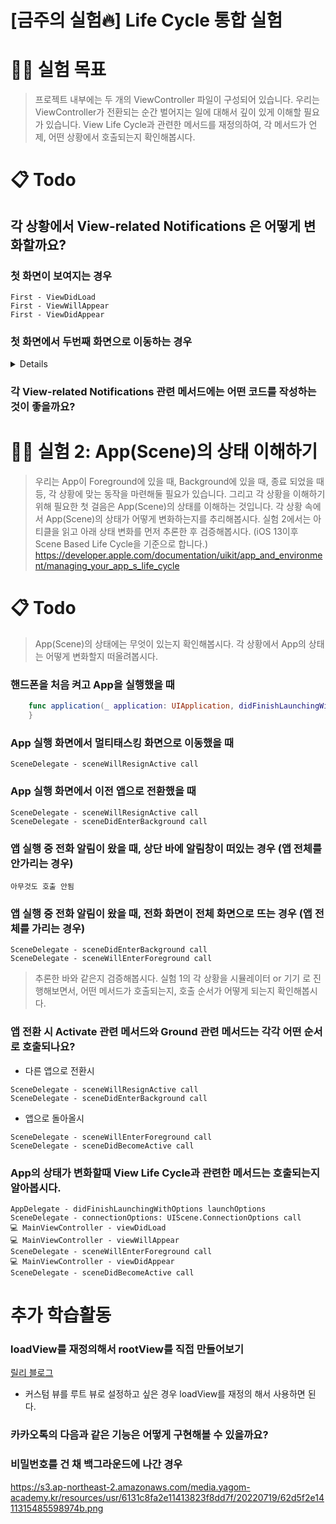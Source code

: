 # [금주의 실험🔥] Life Cycle 통합 실험

# 👨‍🔬 실험 목표
> 프로젝트 내부에는 두 개의 ViewController 파일이 구성되어 있습니다. 우리는 ViewController가 전환되는 순간 벌어지는 일에 대해서 깊이 있게 이해할 필요가 있습니다. View Life Cycle과 관련한 메서드를 재정의하여, 각 메서드가 언제, 어떤 상황에서 호출되는지 확인해봅시다.

# 📋 Todo

## 각 상황에서 View-related Notifications 은 어떻게 변화할까요?

### 첫 화면이 보여지는 경우
```
First - ViewDidLoad
First - ViewWillAppear
First - ViewDidAppear
```

### 첫 화면에서 두번째 화면으로 이동하는 경우

<details>

## ⚫️ 두 번째 화면이 일부 화면만 덮는 경우

<image src = "https://user-images.githubusercontent.com/45350356/181864351-3aeef9f0-08d5-4a93-8413-b9849a5c81c1.gif" width="250" height="500">

```
Second - ViewDidLoad
Second - ViewWillAppear
Second - ViewDidAppear
```
    
#### - 두 번째 화면을 밑으로 살짝 내렸을 때 , 대기상태

<image src = "https://user-images.githubusercontent.com/45350356/181864457-db10346a-61cb-46c1-b4f9-c76fcdad622c.gif" width="250" height="500">

```
Second - ViewWillDisappear
```
    
#### 1. 다시 덮는 경우
    
<image src = "https://user-images.githubusercontent.com/45350356/181864545-a41e7d52-0618-46c2-8232-390c0074075f.gif" width="250" height="500">
    
```
Second - ViewWillAppear
Second - ViewDidAppear
```

#### 2. 내려버리는 경우 

```
Second - ViewDidDisappear
```
## ⚫️ 두 번째 화면이 전체 화면을 덮는 경우



### fullScreen인 경우
- 첫화면이 나타날 때,
```
First - ViewDidLoad
First - ViewWillAppear
First - ViewDidAppear
```

- Second 뷰로 넘어갈 때, 
```
Second - ViewDidLoad
First - ViewWillDisappear
Second - ViewWillAppear
Second - ViewDidAppear
First - ViewDidDisappear
```
- First 뷰로 뒤로 돌아갈 때,
```
Second - ViewWillDisappear
First - ViewWillAppear
First - ViewDidAppear
Second - ViewDidDisappear
```
### overFullScreen인 경우
present Modally 기본일 때와 같지만, 뒤로 돌아가는 버튼이 없다
    
- 첫화면이 나타날 때,
```
First - ViewDidLoad
First - ViewWillAppear
First - ViewDidAppear
```
- Second 뷰로 이동할 때,
```
Second - ViewDidLoad
Second - ViewWillAppear
Second - ViewDidAppear
```
- First 뷰로 뒤로 돌아갈 때,
    
```
Second - ViewWillDisappear
Second - ViewDidDisappear
```
</details>
    
### 각 View-related Notifications 관련 메서드에는 어떤 코드를 작성하는 것이 좋을까요?

# 👨‍🔬 실험 2: App(Scene)의 상태 이해하기
> 우리는 App이 Foreground에 있을 때, Background에 있을 때, 종료 되었을 때 등, 각 상황에 맞는 동작을 마련해둘 필요가 있습니다. 그리고 각 상황을 이해하기 위해 필요한 첫 걸음은 App(Scene)의 상태를 이해하는 것입니다. 각 상황 속에서 App(Scene)의 상태가 어떻게 변화하는지를 추리해봅시다.
실험 2에서는 아티클을 읽고 아래 상태 변화를 먼저 추론한 후 검증해봅시다. (iOS 13이후 Scene Based Life Cycle을 기준으로 합니다.)
https://developer.apple.com/documentation/uikit/app_and_environment/managing_your_app_s_life_cycle

# 📋 Todo
> App(Scene)의 상태에는 무엇이 있는지 확인해봅시다.
각 상황에서 App의 상태는 어떻게 변화할지 떠올려봅시다.

### 핸드폰을 처음 켜고 App을 실행했을 때 
```swift
    func application(_ application: UIApplication, didFinishLaunchingWithOptions launchOptions: [UIApplication.LaunchOptionsKey: Any]?) -> Bool {
    }
```

### App 실행 화면에서 멀티태스킹 화면으로 이동했을 때
```
SceneDelegate - sceneWillResignActive call
```
    
### App 실행 화면에서 이전 앱으로 전환했을 때
```
SceneDelegate - sceneWillResignActive call
SceneDelegate - sceneDidEnterBackground call
```

### 앱 실행 중 전화 알림이 왔을 때, 상단 바에 알림창이 떠있는 경우 (앱 전체를 안가리는 경우)

```
아무것도 호출 안됨
```

### 앱 실행 중 전화 알림이 왔을 때, 전화 화면이 전체 화면으로 뜨는 경우 (앱 전체를 가리는 경우)

```
SceneDelegate - sceneDidEnterBackground call
SceneDelegate - sceneWillEnterForeground call
```

>추론한 바와 같은지 검증해봅시다.
실험 1의 각 상황을 시뮬레이터 or 기기 로 진행해보면서, 어떤 메서드가 호출되는지, 호출 순서가 어떻게 되는지 확인해봅시다.

### 앱 전환 시 Activate 관련 메서드와 Ground 관련 메서드는 각각 어떤 순서로 호출되나요?

- 다른 앱으로 전환시
```
SceneDelegate - sceneWillResignActive call
SceneDelegate - sceneDidEnterBackground call
```

- 앱으로 돌아올시
```
SceneDelegate - sceneWillEnterForeground call
SceneDelegate - sceneDidBecomeActive call
```

### App의 상태가 변화할때 View Life Cycle과 관련한 메서드는 호출되는지 알아봅시다.
```
AppDelegate - didFinishLaunchingWithOptions launchOptions
SceneDelegate - connectionOptions: UIScene.ConnectionOptions call
💻 MainViewController - viewDidLoad
💻 MainViewController - viewWillAppear
SceneDelegate - sceneWillEnterForeground call
💻 MainViewController - viewDidAppear
SceneDelegate - sceneDidBecomeActive call
```

# 추가 학습활동

### loadView를 재정의해서 rootView를 직접 만들어보기
[릴리 블로그](https://velog.io/@yeahg_dev/loadView)
- 커스텀 뷰를 루트 뷰로 설정하고 싶은 경우 loadView를 재정의 해서 사용하면 된다.

### 카카오톡의 다음과 같은 기능은 어떻게 구현해볼 수 있을까요?

### 비밀번호를 건 채 백그라운드에 나간 경우

https://s3.ap-northeast-2.amazonaws.com/media.yagom-academy.kr/resources/usr/6131c8fa2e11413823f8dd7f/20220719/62d5f2e1411315485598974b.png